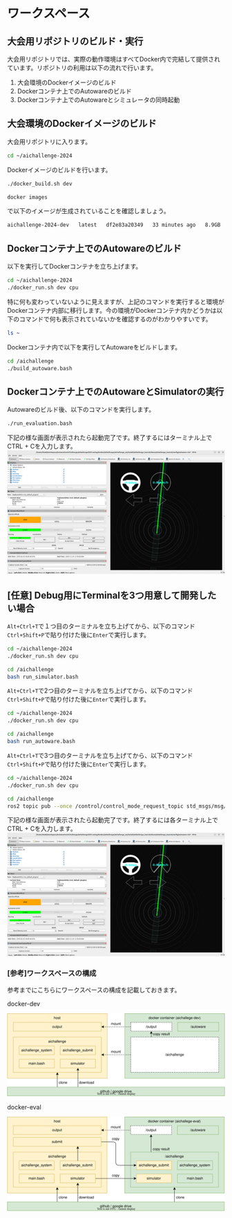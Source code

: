 # ワークスペース

## 大会用リポジトリのビルド・実行

大会用リポジトリでは、実際の動作環境はすべてDocker内で完結して提供されています。リポジトリの利用は以下の流れで行います。

1. 大会環境のDockerイメージのビルド
2. Dockerコンテナ上でのAutowareのビルド
3. Dockerコンテナ上でのAutowareとシミュレータの同時起動

## 大会環境のDockerイメージのビルド

大会用リポジトリに入ります。

```bash
cd ~/aichallenge-2024
```

Dockerイメージのビルドを行います。

```bash
./docker_build.sh dev
```

```bash
docker images
```

で以下のイメージが生成されていることを確認しましょう。

```txt
aichallenge-2024-dev   latest   df2e83a20349   33 minutes ago   8.9GB
```

## Dockerコンテナ上でのAutowareのビルド

以下を実行してDockerコンテナを立ち上げます。

```bash
cd ~/aichallenge-2024
./docker_run.sh dev cpu
```

特に何も変わっていないように見えますが、上記のコマンドを実行すると環境がDockerコンテナ内部に移行します。今の環境がDockerコンテナ内かどうかは以下のコマンドで何も表示されていないかを確認するのがわかりやすいです。

```bash
ls ~
```

Dockerコンテナ内で以下を実行してAutowareをビルドします。

```bash
cd /aichallenge
./build_autoware.bash
```

## Dockerコンテナ上でのAutowareとSimulatorの実行

Autowareのビルド後、以下のコマンドを実行します。

```bash
./run_evaluation.bash
```
下記の様な画面が表示されたら起動完了です。終了するにはターミナル上でCTRL + Cを入力します。
![autoware](./images/installation/autoware.png)

## [任意] Debug用にTerminalを3つ用意して開発したい場合


`Alt+Ctrl+T`で１つ目のターミナルを立ち上げてから、以下のコマンド`Ctrl+Shift+P`で貼り付けた後に`Enter`で実行します。

```bash
cd ~/aichallenge-2024
./docker_run.sh dev cpu
```

```bash
cd /aichallenge
bash run_simulator.bash
```


`Alt+Ctrl+T`で2つ目のターミナルを立ち上げてから、以下のコマンド`Ctrl+Shift+P`で貼り付けた後に`Enter`で実行します。

```bash
cd ~/aichallenge-2024
./docker_run.sh dev cpu
```

```bash
cd /aichallenge
bash run_autoware.bash
```

`Alt+Ctrl+T`で3つ目のターミナルを立ち上げてから、以下のコマンド`Ctrl+Shift+P`で貼り付けた後に`Enter`で実行します。

```bash
cd ~/aichallenge-2024
./docker_run.sh dev cpu
```

```bash
cd /aichallenge
ros2 topic pub --once /control/control_mode_request_topic std_msgs/msg/Bool '{data: true}' >/dev/null
```


下記の様な画面が表示されたら起動完了です。終了するには各ターミナル上でCTRL + Cを入力します。
![autoware](./images/installation/autoware.png)

### [参考]ワークスペースの構成

参考までにこちらにワークスペースの構成を記載しておきます。

docker-dev

![dev](./images/docker/dev.drawio.svg)

docker-eval

![eval](./images/docker/eval.drawio.svg)
